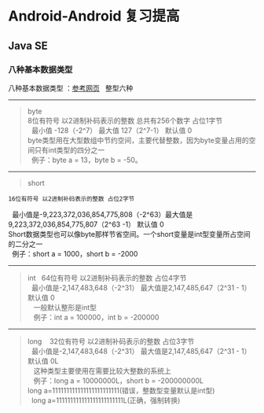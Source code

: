 # Android-Android 复习提高
## Java SE
### 八种基本数据类型
八种基本数据类型 ：[参考网页](http://www.cnblogs.com/1130136248wlxk/articles/5105524.html)  
整型六种  
_____________
>byte  
    8位有符号 以2进制补码表示的整数 总共有256个数字 占位1字节   
    最小值 -128（-2^7）  最大值 127（2^7-1）  默认值 0    
    byte类型用在大型数组中节约空间，主要代替整数，因为byte变量占用的空间只有int类型的四分之一   
    例子：byte a = 13，byte b = -50。   
_____________
>short

    16位有符号 以2进制补码表示的整数 占位2字节    
    最小值是-9,223,372,036,854,775,808（-2^63）最大值是9,223,372,036,854,775,807（2^63 -1） 默认值 0    
    Short数据类型也可以像byte那样节省空间。一个short变量是int型变量所占空间的二分之一    
    例子：short a = 1000，short b = -2000    
_____________
>int
    64位有符号 以2进制补码表示的整数 占位4字节    
    最小值是-2,147,483,648（-2^31） 最大值是2,147,485,647（2^31 - 1） 默认值 0    
    一般默认整形是int型    
    例子：int a = 100000，int b = -200000    
_____________
>long
    32位有符号 以2进制补码表示的整数 占位3字节    
    最小值是-2,147,483,648（-2^31） 最大值是2,147,485,647（2^31 - 1） 默认值 0L    
    这种类型主要使用在需要比较大整数的系统上    
    例子：long a = 10000000L，short b = -200000000L    
    long a=111111111111111111111111(错误，整数型变量默认是int型)    
    long a=111111111111111111111111L(正确，强制转换)    
